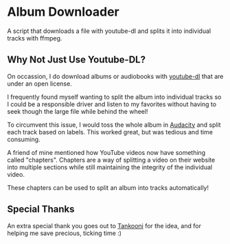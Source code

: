 # Album Downloader

A script that downloads a file with youtube-dl and splits it into individual tracks with ffmpeg.

## Why Not Just Use Youtube-DL?
On occassion, I do download albums or audiobooks with [youtube-dl](https://github.com/ytdl-org/youtube-dl) that are under an open license.

I frequently found myself wanting to split the album into individual tracks so I could be a responsible driver and listen to my favorites without having to seek though the large file while behind the wheel!

To circumvent this issue, I would toss the whole album in [Audacity](https://www.audacityteam.org/) and split each track based on labels.  This worked great, but was tedious and time consuming.

A friend of mine mentioned how YouTube videos now have something called "chapters".  Chapters are a way of splitting a video on their website into multiple sections while still maintaining the integrity of the individual video.

These chapters can be used to split an album into tracks automatically!

## Special Thanks
An extra special thank you goes out to [Tankooni](https://github.com/Tankooni) for the idea, and for helping me save precious, ticking time :)
